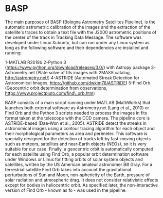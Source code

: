 # BASP
The main purposes of BASP (Bologna Astrometry Satellites Pipeline), is the automatic astrometric calibration of the images and the extraction of the satellite's traces to obtain a text file with the J2000 astrometric positions of the center of the track in Tracking Data Message. The software was developed under Linux Xubuntu, but can run under any Linux system as long as the following software and their dependencies are installed and running:

1-MATLAB R2019b
2-Python 3 (https://www.python.org/download/releases/3.0/) with Astropy package 
3-Astrometry.net (Plate solve of fits images with 2MASS catalog, http://astrometry.net/)
4-ASTRiDE (Automated Streak Detection for Astronomical Images, https://github.com/dwkim78/ASTRiDE)
5-Find Orb (Geocentric orbit determination from observations, https://www.projectpluto.com/find\_orb.htm)

BASP consists of a main script running under MATLAB (MathWorks) that launches both external software as Astrometry.net (Lang et al., 2010) or Find Orb and the Python
3 scripts needed to process the images in fits format taken at the telescope with the CCD camera. The pipeline core is ASTRiDE-based (Dae-Won et al., 2005). ASTRiDE detect the streaks in astronomical images using a contour tracing algorithm for each object and their morphological parameters as area and perimeter. This software is specially designed for the detection of tracks left by fast-moving objects such as meteors, satellites and near-Earth objects (NEOs), so it is very suitable for our case. Finally, a geocentric orbit is automatically computed for each satellite using Find Orb, a popular orbit determination software under Windows or Linux for fitting
orbits of solar system objects and satellites, written by the US American amateur astronomer Bill Gray. For a terrestrial satellite Find Orb takes into account the gravitational perturbations of Sun and Moon, non-sphericity of the Earth, pressure of solar radiation and atmospheric drag. It does not consider relativistic effects except for bodies in heliocentric orbit. As specified later, the non-interactive version of Find Orb - known as fo - was used in the pipeline.
